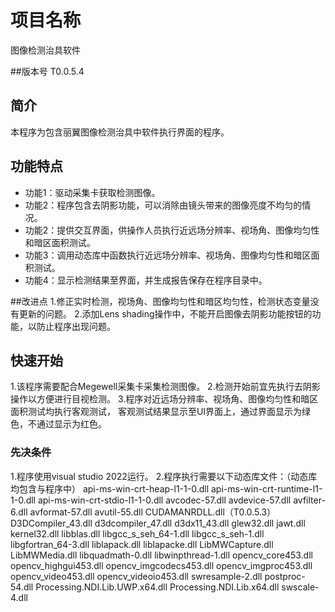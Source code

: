 # 项目名称

图像检测治具软件

##版本号
T0.0.5.4

## 简介

本程序为包含丽翼图像检测治具中软件执行界面的程序。

## 功能特点

- 功能1：驱动采集卡获取检测图像。
- 功能2：程序包含去阴影功能，可以消除由镜头带来的图像亮度不均匀的情况。
- 功能2：提供交互界面，供操作人员执行近远场分辨率、视场角、图像均匀性和暗区面积测试。
- 功能3：调用动态库中函数执行近远场分辨率、视场角、图像均匀性和暗区面积测试。
- 功能4：显示检测结果至界面，并生成报告保存在程序目录中。

##改进点
1.修正实时检测，视场角、图像均匀性和暗区均匀性，检测状态变量没有更新的问题。
2.添加Lens shading操作中，不能开启图像去阴影功能按钮的功能，以防止程序出现问题。

## 快速开始

1.该程序需要配合Megewell采集卡采集检测图像。
2.检测开始前宜先执行去阴影操作以方便进行目视检测。
3.程序对近远场分辨率、视场角、图像均匀性和暗区面积测试均执行客观测试，
客观测试结果显示至UI界面上，通过界面显示为绿色，不通过显示为红色。

### 先决条件

1.程序使用visual studio 2022运行。
2.程序执行需要以下动态库文件：（动态库均包含与程序中）
api-ms-win-crt-heap-l1-1-0.dll
api-ms-win-crt-runtime-l1-1-0.dll
api-ms-win-crt-stdio-l1-1-0.dll
avcodec-57.dll
avdevice-57.dll
avfilter-6.dll
avformat-57.dll
avutil-55.dll
CUDAMANRDLL.dll（T0.0.5.3）
D3DCompiler_43.dll
d3dcompiler_47.dll
d3dx11_43.dll
glew32.dll
jawt.dll
kernel32.dll
libblas.dll
libgcc_s_seh_64-1.dll
libgcc_s_seh-1.dll
libgfortran_64-3.dll
liblapack.dll
liblapacke.dll
LibMWCapture.dll
LibMWMedia.dll
libquadmath-0.dll
libwinpthread-1.dll
opencv_core453.dll
opencv_highgui453.dll
opencv_imgcodecs453.dll
opencv_imgproc453.dll
opencv_video453.dll
opencv_videoio453.dll
swresample-2.dll
postproc-54.dll
Processing.NDI.Lib.UWP.x64.dll
Processing.NDI.Lib.x64.dll
swscale-4.dll
